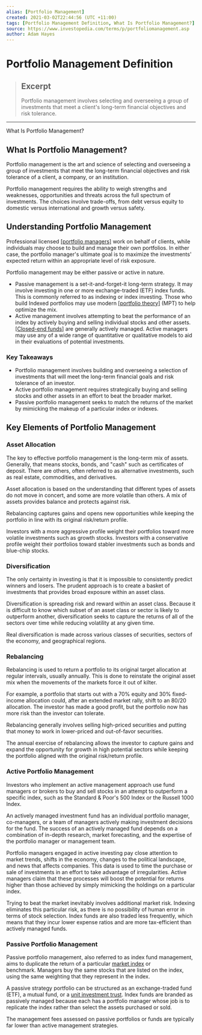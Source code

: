 ```yaml
---
alias: [Portfolio Management]
created: 2021-03-02T22:44:56 (UTC +11:00)
tags: [Portfolio Management Definition, What Is Portfolio Management?]
source: https://www.investopedia.com/terms/p/portfoliomanagement.asp
author: Adam Hayes
---
```


# Portfolio Management Definition

> ## Excerpt
> Portfolio management involves selecting and overseeing a group of investments that meet a client's long-term financial objectives and risk tolerance.

---

What Is Portfolio Management?
## What Is Portfolio Management?

Portfolio management is the art and science of selecting and overseeing a group of investments that meet the long-term financial objectives and risk tolerance of a client, a company, or an institution.

Portfolio management requires the ability to weigh strengths and weaknesses, opportunities and threats across the full spectrum of investments. The choices involve trade-offs, from debt versus equity to domestic versus international and growth versus safety.

## Understanding Portfolio Management

Professional licensed [[portfolio managers]](https://www.investopedia.com/articles/wealth-management/021816/portfolio-manager-job-description-average-salary.asp) work on behalf of clients, while individuals may choose to build and manage their own portfolios. In either case, the portfolio manager's ultimate goal is to maximize the investments' expected return within an appropriate level of risk exposure.

Portfolio management may be either passive or active in nature.

-   Passive management is a set-it-and-forget-it long-term strategy. It may involve investing in one or more exchange-traded (ETF) index funds. This is commonly referred to as indexing or index investing. Those who build Indexed portfolios may use modern [[portfolio theory]](https://www.investopedia.com/ask/answers/071515/how-can-i-measure-portfolio-variance.asp) (MPT) to help optimize the mix.
-   Active management involves attempting to beat the performance of an index by actively buying and selling individual stocks and other assets. [[Closed-end funds]](https://www.investopedia.com/terms/c/closed-endinvestment.asp) are generally actively managed. Active managers may use any of a wide range of quantitative or qualitative models to aid in their evaluations of potential investments.

### Key Takeaways

-   Portfolio management involves building and overseeing a selection of investments that will meet the long-term financial goals and risk tolerance of an investor.
-   Active portfolio management requires strategically buying and selling stocks and other assets in an effort to beat the broader market.
-   Passive portfolio management seeks to match the returns of the market by mimicking the makeup of a particular index or indexes.

## Key Elements of Portfolio Management

### Asset Allocation

The key to effective portfolio management is the long-term mix of assets. Generally, that means stocks, bonds, and "cash" such as certificates of deposit. There are others, often referred to as alternative investments, such as real estate, commodities, and derivatives.

Asset allocation is based on the understanding that different types of assets do not move in concert, and some are more volatile than others. A mix of assets provides balance and protects against risk.

Rebalancing captures gains and opens new opportunities while keeping the portfolio in line with its original risk/return profile.

Investors with a more aggressive profile weight their portfolios toward more volatile investments such as growth stocks. Investors with a conservative profile weight their portfolios toward stabler investments such as bonds and blue-chip stocks.

### Diversification

The only certainty in investing is that it is impossible to consistently predict winners and losers. The prudent approach is to create a basket of investments that provides broad exposure within an asset class.

Diversification is spreading risk and reward within an asset class. Because it is difficult to know which subset of an asset class or sector is likely to outperform another, diversification seeks to capture the returns of all of the sectors over time while reducing volatility at any given time.

Real diversification is made across various classes of securities, sectors of the economy, and geographical regions.

### Rebalancing

Rebalancing is used to return a portfolio to its original target allocation at regular intervals, usually annually. This is done to reinstate the original asset mix when the movements of the markets force it out of kilter.

For example, a portfolio that starts out with a 70% equity and 30% fixed-income allocation could, after an extended market rally, shift to an 80/20 allocation. The investor has made a good profit, but the portfolio now has more risk than the investor can tolerate.

Rebalancing generally involves selling high-priced securities and putting that money to work in lower-priced and out-of-favor securities.

The annual exercise of rebalancing allows the investor to capture gains and expand the opportunity for growth in high potential sectors while keeping the portfolio aligned with the original risk/return profile.

### Active Portfolio Management

Investors who implement an active management approach use fund managers or brokers to buy and sell stocks in an attempt to outperform a specific index, such as the Standard & Poor's 500 Index or the Russell 1000 Index.

An actively managed investment fund has an individual portfolio manager, co-managers, or a team of managers actively making investment decisions for the fund. The success of an actively managed fund depends on a combination of in-depth research, market forecasting, and the expertise of the portfolio manager or management team.

Portfolio managers engaged in active investing pay close attention to market trends, shifts in the economy, changes to the political landscape, and news that affects companies. This data is used to time the purchase or sale of investments in an effort to take advantage of irregularities. Active managers claim that these processes will boost the potential for returns higher than those achieved by simply mimicking the holdings on a particular index.

Trying to beat the market inevitably involves additional market risk. Indexing eliminates this particular risk, as there is no possibility of human error in terms of stock selection. Index funds are also traded less frequently, which means that they incur lower expense ratios and are more tax-efficient than actively managed funds.

### Passive Portfolio Management

Passive portfolio management, also referred to as index fund management, aims to duplicate the return of a particular [market index](https://www.investopedia.com/terms/m/marketindex.asp) or benchmark. Managers buy the same stocks that are listed on the index, using the same weighting that they represent in the index.

A passive strategy portfolio can be structured as an exchange-traded fund (ETF), a mutual fund, or a [unit investment trust](https://www.investopedia.com/terms/u/uit.asp). Index funds are branded as passively managed because each has a portfolio manager whose job is to replicate the index rather than select the assets purchased or sold.

The management fees assessed on passive portfolios or funds are typically far lower than active management strategies.
